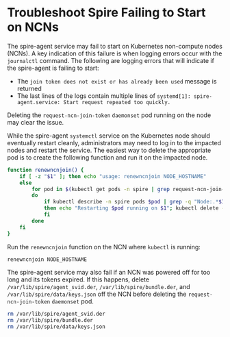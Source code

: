 # Troubleshoot Spire Failing to Start on NCNs

The spire-agent service may fail to start on Kubernetes non-compute nodes
\(NCNs\). A key indication of this failure is when logging errors occur with
the `journalctl` command. The following are logging errors that will indicate
if the spire-agent is failing to start:

- The `join token does not exist or has already been used` message is returned
- The last lines of the logs contain multiple lines of `systemd[1]:
  spire-agent.service: Start request repeated too quickly.`

Deleting the `request-ncn-join-token` `daemonset` pod running on the node may
clear the issue.

While the spire-agent `systemctl` service on the Kubernetes node should
eventually restart cleanly, administrators may need to log in to the impacted
nodes and restart the service. The easiest way to delete the appropriate pod is
to create the following function and run it on the impacted node.

```bash
function renewncnjoin() {
    if [ -z "$1" ]; then echo "usage: renewncnjoin NODE_HOSTNAME"
    else
        for pod in $(kubectl get pods -n spire | grep request-ncn-join-token | awk '{print $1}');
        do
            if kubectl describe -n spire pods $pod | grep -q "Node:.*$1";
            then echo "Restarting $pod running on $1"; kubectl delete -n spire pod "$pod";
            fi
        done
    fi
}
```

Run the `renewncnjoin` function on the NCN where `kubectl` is running:

```bash
renewncnjoin NODE_HOSTNAME
```

The spire-agent service may also fail if an NCN was powered off for too long
and its tokens expired. If this happens, delete `/var/lib/spire/agent_svid.der`,
`/var/lib/spire/bundle.der`, and `/var/lib/spire/data/keys.json` off the NCN before
deleting the `request-ncn-join-token` `daemonset` pod.

```bash
rm /var/lib/spire/agent_svid.der
rm /var/lib/spire/bundle.der
rm /var/lib/spire/data/keys.json
```
